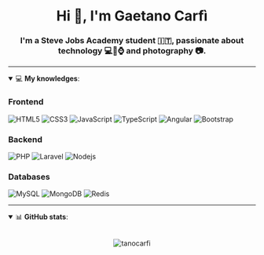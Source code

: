 <h1 align="center">Hi 👋, I'm Gaetano Carfì</h1>
<h3 align="center">I'm a Steve Jobs Academy student 🇮🇹, passionate about technology 💻📱⌚️ and photography 📷.</h3>

___

<details open>
<summary>💻 <b>My knowledges</b>: </summary>

### Frontend
![HTML5](https://img.shields.io/badge/-HTML5-E34F26.svg?style=for-the-badge&logo=html5&logoColor=ffffff)
![CSS3](https://img.shields.io/badge/-CSS3-1572B6.svg?style=for-the-badge&logo=css3)
![JavaScript](https://img.shields.io/badge/-JavaScript-282C34?style=for-the-badge&logo=javascript)
![TypeScript](https://img.shields.io/badge/-TypeScript-007ACC?style=for-the-badge&logo=typescript)
![Angular](https://img.shields.io/badge/-Angular-DD0031?style=for-the-badge&logo=angular)
![Bootstrap](https://img.shields.io/badge/-Bootstrap-563D7C.svg?style=for-the-badge&logo=bootstrap)

### Backend
![PHP](https://img.shields.io/badge/-PHP-777BB4.svg?style=for-the-badge&logo=PHP&logoColor=ffffff)
![Laravel](https://img.shields.io/badge/-Laravel-FF2D20.svg?style=for-the-badge&logo=laravel&logoColor=ffffff)
![Nodejs](https://img.shields.io/badge/-Nodejs-339933.svg?style=for-the-badge&logo=Node.js&logoColor=ffffff)

### Databases
![MySQL](https://img.shields.io/badge/-MySQL-4479A1?style=for-the-badge&logo=mysql&logoColor=ffffff)
![MongoDB](https://img.shields.io/badge/-MongoDB-47A248?style=for-the-badge&logo=mongodb&logoColor=ffffff)
![Redis](https://img.shields.io/badge/-Redis-DC382D?style=for-the-badge&logo=Redis&logoColor=ffffff)

</details>

___


<details open>
 <summary>📊 <b>GitHub stats</b>: </summary>

<br>

<p align = "center">
    <img src="https://github-readme-stats.vercel.app/api?username=tanocarfi&show_icons=true&count_private=true&hide_border=true&line_height=25" alt="tanocarfi">
</p>

</details>
